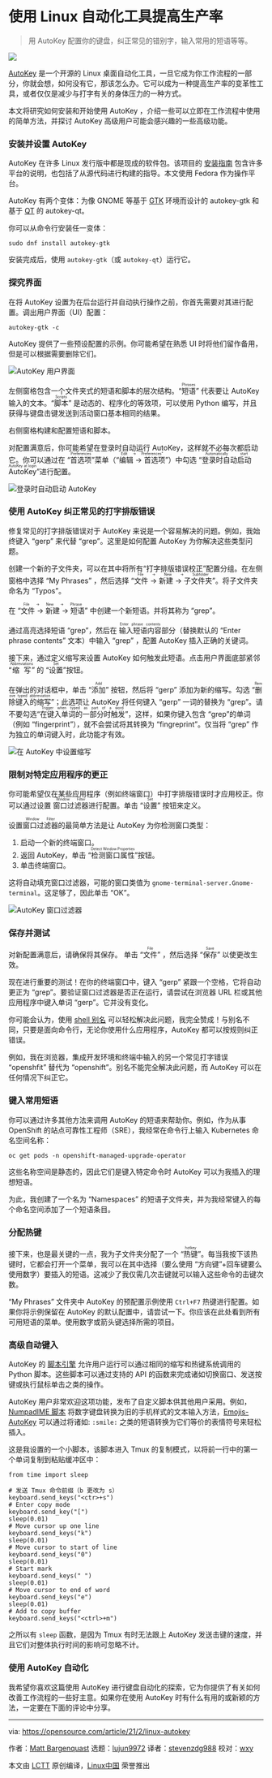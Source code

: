 [#]: collector: (lujun9972)
[#]: translator: (stevenzdg988)
[#]: reviewer: (wxy)
[#]: publisher: (wxy)
[#]: url: (https://linux.cn/article-13347-1.html)
[#]: subject: (Improve your productivity with this Linux automation tool)
[#]: via: (https://opensource.com/article/21/2/linux-autokey)
[#]: author: (Matt Bargenquast https://opensource.com/users/mbargenquast)

使用 Linux 自动化工具提高生产率
======

> 用 AutoKey 配置你的键盘，纠正常见的错别字，输入常用的短语等等。

![](https://img.linux.net.cn/data/attachment/album/202104/30/111130s7ffji6cmb7rkcfx.jpg)

[AutoKey][2] 是一个开源的 Linux 桌面自动化工具，一旦它成为你工作流程的一部分，你就会想，如何没有它，那该怎么办。它可以成为一种提高生产率的变革性工具，或者仅仅是减少与打字有关的身体压力的一种方式。

本文将研究如何安装和开始使用 AutoKey ，介绍一些可以立即在工作流程中使用的简单方法，并探讨 AutoKey 高级用户可能会感兴趣的一些高级功能。

### 安装并设置 AutoKey

AutoKey 在许多 Linux 发行版中都是现成的软件包。该项目的 [安装指南][3] 包含许多平台的说明，也包括了从源代码进行构建的指导。本文使用 Fedora 作为操作平台。

AutoKey 有两个变体：为像 GNOME 等基于 [GTK][4] 环境而设计的 autokey-gtk 和基于 [QT][5] 的 autokey-qt。

你可以从命令行安装任一变体：

```
sudo dnf install autokey-gtk
```

安装完成后，使用 `autokey-gtk`（或 `autokey-qt`）运行它。

### 探究界面

在将 AutoKey 设置为在后台运行并自动执行操作之前，你首先需要对其进行配置。调出用户界面（UI）配置：

```
autokey-gtk -c
```

AutoKey 提供了一些预设配置的示例。你可能希望在熟悉 UI 时将他们留作备用，但是可以根据需要删除它们。

![AutoKey 用户界面][6]

左侧窗格包含一个文件夹式的短语和脚本的层次结构。“<ruby>短语<rt>Phrases</rt></ruby>” 代表要让 AutoKey 输入的文本。“<ruby>脚本<rt>Scripts</rt></ruby>” 是动态的、程序化的等效项，可以使用 Python 编写，并且获得与键盘击键发送到活动窗口基本相同的结果。

右侧窗格构建和配置短语和脚本。

对配置满意后，你可能希望在登录时自动运行 AutoKey，这样就不必每次都启动它。你可以通过在 “<ruby>首选项<rt>Preferences</rt></ruby>”菜单（“<ruby>编辑 -> 首选项<rt>Edit -> Preferences”</rt></ruby>”）中勾选 “<ruby>登录时自动启动 AutoKey<rt>Automatically start AutoKey at login</rt></ruby>”进行配置。

![登录时自动启动 AutoKey][8]

### 使用 AutoKey 纠正常见的打字排版错误

修复常见的打字排版错误对于 AutoKey 来说是一个容易解决的问题。例如，我始终键入 “gerp” 来代替 “grep”。这里是如何配置 AutoKey 为你解决这些类型问题。

创建一个新的子文件夹，可以在其中将所有“打字排版错误校正”配置分组。在左侧窗格中选择 “My Phrases” ，然后选择 “<ruby>文件 -> 新建 -> 子文件夹<rt>File -> New -> Subfolder</rt></ruby>”。将子文件夹命名为 “Typos”。

在 “<ruby>文件 -> 新建 -> 短语<rt>File -> New -> Phrase</rt></ruby>” 中创建一个新短语。并将其称为 “grep”。

通过高亮选择短语 “grep”，然后在 <ruby>输入短语内容<rt>Enter phrase contents</rt></ruby>部分（替换默认的 “Enter phrase contents” 文本）中输入 “grep” ，配置 AutoKey 插入正确的关键词。

接下来，通过定义缩写来设置 AutoKey 如何触发此短语。点击用户界面底部紧邻 “<ruby>缩写<rt>Abbreviations</rt></ruby>” 的 “<ruby>设置<rt>Set</rt></ruby>”按钮。

在弹出的对话框中，单击 “<ruby>添加<rt>Add</rt></ruby>” 按钮，然后将 “gerp” 添加为新的缩写。勾选 “<ruby>删除键入的缩写<rt>Remove typed abbreviation</rt></ruby>”；此选项让 AutoKey 将任何键入 “gerp” 一词的替换为 “grep”。请不要勾选“<ruby>在键入单词的一部分时触发<rt>Trigger when typed as part of a word</rt></ruby>”，这样，如果你键入包含 “grep”的单词（例如 “fingerprint”），就不会尝试将其转换为 “fingreprint”。仅当将 “grep” 作为独立的单词键入时，此功能才有效。

![在 AutoKey 中设置缩写][9]

### 限制对特定应用程序的更正

你可能希望仅在某些应用程序（例如终端窗口）中打字排版错误时才应用校正。你可以通过设置 <ruby>窗口过滤器<rt>Window Filter</rt></ruby>进行配置。单击 “<ruby>设置<rt>Set</rt></ruby>” 按钮来定义。

设置<ruby>窗口过滤器<rt>Window Filter</rt></ruby>的最简单方法是让 AutoKey 为你检测窗口类型：

  1. 启动一个新的终端窗口。
  2. 返回 AutoKey，单击 “<ruby>检测窗口属性<rt>Detect Window Properties</rt></ruby>”按钮。
  3. 单击终端窗口。

这将自动填充窗口过滤器，可能的窗口类值为 `gnome-terminal-server.Gnome-terminal`。这足够了，因此单击 “OK”。

![AutoKey 窗口过滤器][10]

### 保存并测试

对新配置满意后，请确保将其保存。 单击 “<ruby>文件<rt>File</rt></ruby>” ，然后选择 “<ruby>保存<rt>Save</rt></ruby>” 以使更改生效。

现在进行重要的测试！在你的终端窗口中，键入 “gerp” 紧跟一个空格，它将自动更正为 “grep”。要验证窗口过滤器是否正在运行，请尝试在浏览器 URL 栏或其他应用程序中键入单词 “gerp”。它并没有变化。

你可能会认为，使用 [shell 别名][11] 可以轻松解决此问题，我完全赞成！与别名不同，只要是面向命令行，无论你使用什么应用程序，AutoKey 都可以按规则纠正错误。

例如，我在浏览器，集成开发环境和终端中输入的另一个常见打字错误 “openshfit” 替代为 “openshift”。别名不能完全解决此问题，而 AutoKey 可以在任何情况下纠正它。

### 键入常用短语

你可以通过许多其他方法来调用 AutoKey 的短语来帮助你。例如，作为从事 OpenShift 的站点可靠性工程师（SRE），我经常在命令行上输入 Kubernetes 命名空间名称：

```
oc get pods -n openshift-managed-upgrade-operator
```

这些名称空间是静态的，因此它们是键入特定命令时 AutoKey 可以为我插入的理想短语。

为此，我创建了一个名为 “Namespaces” 的短语子文件夹，并为我经常键入的每个命名空间添加了一个短语条目。

### 分配热键

接下来，也是最关键的一点，我为子文件夹分配了一个 “<ruby>热键<rt>hotkey</rt></ruby>”。每当我按下该热键时，它都会打开一个菜单，我可以在其中选择（要么使用 “方向键”+回车键要么使用数字）要插入的短语。这减少了我仅需几次击键就可以输入这些命令的击键次数。

“My Phrases” 文件夹中 AutoKey 的预配置示例使用 `Ctrl+F7` 热键进行配置。如果你将示例保留在 AutoKey 的默认配置中，请尝试一下。你应该在此处看到所有可用短语的菜单。使用数字或箭头键选择所需的项目。

### 高级自动键入

AutoKey 的 [脚本引擎][12] 允许用户运行可以通过相同的缩写和热键系统调用的 Python 脚本。这些脚本可以通过支持的 API 的函数来完成诸如切换窗口、发送按键或执行鼠标单击之类的操作。

AutoKey 用户非常欢迎这项功能，发布了自定义脚本供其他用户采用。例如，[NumpadIME 脚本][13] 将数字键盘转换为旧的手机样式的文本输入方法，[Emojis-AutoKey][14] 可以通过将诸如: `:smile:` 之类的短语转换为它们等价的表情符号来轻松插入。

这是我设置的一个小脚本，该脚本进入 Tmux 的复制模式，以将前一行中的第一个单词复制到粘贴缓冲区中：

```
from time import sleep

# 发送 Tmux 命令前缀（b 更改为 s）
keyboard.send_keys("<ctr>+s")
# Enter copy mode
keyboard.send_key("[")
sleep(0.01)
# Move cursor up one line
keyboard.send_keys("k")
sleep(0.01)
# Move cursor to start of line
keyboard.send_keys("0")
sleep(0.01)
# Start mark
keyboard.send_keys(" ")
sleep(0.01)
# Move cursor to end of word
keyboard.send_keys("e")
sleep(0.01)
# Add to copy buffer
keyboard.send_keys("<ctrl>+m")
```

之所以有 `sleep` 函数，是因为 Tmux 有时无法跟上 AutoKey 发送击键的速度，并且它们对整体执行时间的影响可忽略不计。

### 使用 AutoKey 自动化

我希望你喜欢这篇使用 AutoKey 进行键盘自动化的探索，它为你提供了有关如何改善工作流程的一些好主意。如果你在使用 AutoKey 时有什么有用的或新颖的方法，一定要在下面的评论中分享。

--------------------------------------------------------------------------------

via: https://opensource.com/article/21/2/linux-autokey

作者：[Matt Bargenquast][a]
选题：[lujun9972][b]
译者：[stevenzdg988](https://github.com/stevenzdg988)
校对：[wxy](https://github.com/wxy)

本文由 [LCTT](https://github.com/LCTT/TranslateProject) 原创编译，[Linux中国](https://linux.cn/) 荣誉推出

[a]: https://opensource.com/users/mbargenquast
[b]: https://github.com/lujun9972
[1]: https://opensource.com/sites/default/files/styles/image-full-size/public/lead-images/linux_keyboard_desktop.png?itok=I2nGw78_ (Linux keys on the keyboard for a desktop computer)
[2]: https://github.com/autokey/autokey
[3]: https://github.com/autokey/autokey/wiki/Installing
[4]: https://www.gtk.org/
[5]: https://www.qt.io/
[6]: https://opensource.com/sites/default/files/uploads/autokey-defaults.png (AutoKey UI)
[7]: https://creativecommons.org/licenses/by-sa/4.0/
[8]: https://opensource.com/sites/default/files/uploads/startautokey.png (Automatically start AutoKey at login)
[9]: https://opensource.com/sites/default/files/uploads/autokey-set_abbreviation.png (Set abbreviation in AutoKey)
[10]: https://opensource.com/sites/default/files/uploads/autokey-window_filter.png (AutoKey Window Filter)
[11]: https://opensource.com/article/19/7/bash-aliases
[12]: https://autokey.github.io/index.html
[13]: https://github.com/luziferius/autokey_scripts
[14]: https://github.com/AlienKevin/Emojis-AutoKey

